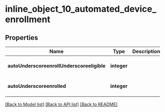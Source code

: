 # inline_object_10_automated_device_enrollment

## Properties
Name | Type | Description | Notes
------------ | ------------- | ------------- | -------------
**autoUnderscoreenrollUnderscoreeligible** | **integer** |  | [optional] [default to null]
**autoUnderscoreenrolled** | **integer** |  | [optional] [default to null]

[[Back to Model list]](../README.md#documentation-for-models) [[Back to API list]](../README.md#documentation-for-api-endpoints) [[Back to README]](../README.md)


